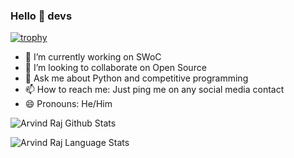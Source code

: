 ### Hello 👋 devs

[![trophy](https://github-profile-trophy.vercel.app/?username=Arvind-raj06=ryo-ma&theme=onedark)](https://github.com/ryo-ma/github-profile-trophy)

- 🔭 I’m currently working on SWoC
- 👯 I’m looking to collaborate on Open Source
- 💬 Ask me about Python and competitive programming
- 📫 How to reach me: Just ping me on any social media contact
- 😄 Pronouns: He/Him

![Arvind Raj Github Stats](https://github-readme-stats.anuraghazra1.vercel.app/api?username=Arvind-raj06&show_icons=true&include_all_commits=true&theme=radical)

![Arvind Raj Language Stats](https://github-readme-stats.anuraghazra1.vercel.app/api/top-langs/?username=nArvind-raj06&layout=compact&theme=radical)
